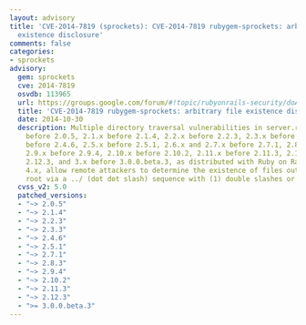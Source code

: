 ```yaml
---
layout: advisory
title: 'CVE-2014-7819 (sprockets): CVE-2014-7819 rubygem-sprockets: arbitrary file
  existence disclosure'
comments: false
categories:
- sprockets
advisory:
  gem: sprockets
  cve: 2014-7819
  osvdb: 113965
  url: https://groups.google.com/forum/#!topic/rubyonrails-security/doAVp0YaTqY
  title: 'CVE-2014-7819 rubygem-sprockets: arbitrary file existence disclosure'
  date: 2014-10-30
  description: Multiple directory traversal vulnerabilities in server.rb in Sprockets
    before 2.0.5, 2.1.x before 2.1.4, 2.2.x before 2.2.3, 2.3.x before 2.3.3, 2.4.x
    before 2.4.6, 2.5.x before 2.5.1, 2.6.x and 2.7.x before 2.7.1, 2.8.x before 2.8.3,
    2.9.x before 2.9.4, 2.10.x before 2.10.2, 2.11.x before 2.11.3, 2.12.x before
    2.12.3, and 3.x before 3.0.0.beta.3, as distributed with Ruby on Rails 3.x and
    4.x, allow remote attackers to determine the existence of files outside the application
    root via a ../ (dot dot slash) sequence with (1) double slashes or (2) URL encoding.
  cvss_v2: 5.0
  patched_versions:
  - "~> 2.0.5"
  - "~> 2.1.4"
  - "~> 2.2.3"
  - "~> 2.3.3"
  - "~> 2.4.6"
  - "~> 2.5.1"
  - "~> 2.7.1"
  - "~> 2.8.3"
  - "~> 2.9.4"
  - "~> 2.10.2"
  - "~> 2.11.3"
  - "~> 2.12.3"
  - ">= 3.0.0.beta.3"
---
```

